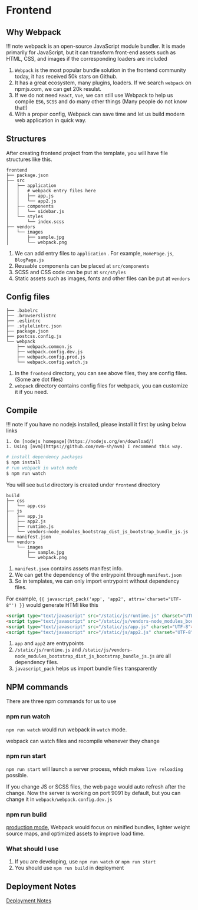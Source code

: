 # Frontend

## Why Webpack

!!! note
    webpack is an open-source JavaScript module bundler. It is made primarily for JavaScript, but it can transform front-end assets such as HTML, CSS, and images if the corresponding loaders are included

1. `Webpack` is the most popular bundle solution in the frontend community today, it has received 50k stars on Github.
1. It has a great ecosystem, many plugins, loaders. If we search `webpack` on npmjs.com, we can get 20k resulst.
1. If we do not need `React`, `Vue`, we can still use Webpack to help us compile `ES6`, `SCSS` and do many other things (Many people do not know that!)
1. With a proper config, Webpack can save time and let us build modern web application in quick way.

## Structures

After creating frontend project from the template, you will have file structures like this.

``` hl_lines="4 8 10 12"
frontend
├── package.json
├── src
│   ├── application
│   │   # webpack entry files here
│   │   ├── app.js
│   │   └── app2.js
│   ├── components
│   │   └── sidebar.js
│   └── styles
│       └── index.scss
├── vendors
│   └── images
│       ├── sample.jpg
│       └── webpack.png
```

1. We can add entry files to `application` . For example, `HomePage.js`, `BlogPage.js`
1. Reusable components can be placed at `src/components`
1. SCSS and CSS code can be put at `src/styles`
1. Static assets such as images, fonts and other files can be put at `vendors`

## Config files

```
├── .babelrc
├── .browserslistrc
├── .eslintrc
├── .stylelintrc.json
├── package.json
├── postcss.config.js
└── webpack
    ├── webpack.common.js
    ├── webpack.config.dev.js
    ├── webpack.config.prod.js
    └── webpack.config.watch.js
```

1. In the `frontend` directory, you can see above files, they are config files. (Some are dot files)
1. `webpack` directory contains config files for webpack, you can customize it if you need.

## Compile

!!! note
    If you have no nodejs installed, please install it first by using below links

    1. On [nodejs homepage](https://nodejs.org/en/download/)
    1. Using [nvm](https://github.com/nvm-sh/nvm) I recommend this way.

```bash
# install dependency packages
$ npm install
# run webpack in watch mode
$ npm run watch
```

You will see `build` directory is created under `frontend` directory

```
build
├── css
│   └── app.css
├── js
│   ├── app.js
│   ├── app2.js
│   ├── runtime.js
│   └── vendors-node_modules_bootstrap_dist_js_bootstrap_bundle_js.js
├── manifest.json
└── vendors
    └── images
        ├── sample.jpg
        └── webpack.png
```

1. `manifest.json` contains assets manifest info.
1. We can get the dependency of the entrypoint through `manifest.json`
1. So in templates, we can only import entrypoint without dependency files.

For example, `{{ javascript_pack('app', 'app2', attrs='charset="UTF-8"') }}` would generate HTMl like this

```html
<script type="text/javascript" src="/static/js/runtime.js" charset="UTF-8"></script>
<script type="text/javascript" src="/static/js/vendors-node_modules_bootstrap_dist_js_bootstrap_bundle_js.js" charset="UTF-8"></script>
<script type="text/javascript" src="/static/js/app.js" charset="UTF-8"></script>
<script type="text/javascript" src="/static/js/app2.js" charset="UTF-8"></script>
```

1. `app` and `app2` are entrypoints
1. `/static/js/runtime.js` and `/static/js/vendors-node_modules_bootstrap_dist_js_bootstrap_bundle_js.js` are all dependency files.
1. `javascript_pack` helps us import bundle files transparently

## NPM commands

There are three npm commands for us to use

### npm run watch

`npm run watch` would run webpack in `watch` mode.

webpack can watch files and recompile whenever they change

### npm run start

`npm run start` will launch a server process, which makes `live reloading` possible.

If you change JS or SCSS files, the web page would auto refresh after the change. Now the server is working on port 9091 by default, but you can change it in `webpack/webpack.config.dev.js`

### npm run build

[production mode](https://webpack.js.org/guides/production/), Webpack would focus on minified bundles, lighter weight source maps, and optimized assets to improve load time.

### What should I use

1. If you are developing, use `npm run watch` or `npm run start`
1. You should use `npm run build` in deployment

## Deployment Notes

[Deployment Notes](deployment.md)
